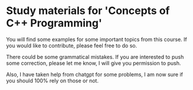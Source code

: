# Study materials for 'Concepts of C++ Programming'
You will find some examples for some important topics from this course. If you would like to contribute, please feel free to do so.

There could be some grammatical mistakes. If you are interested to push some correction, please let me know, I will give you permission to push.

Also, I have taken help from chatgpt for some problems, I am now sure if you should 100% rely on those or not. 
